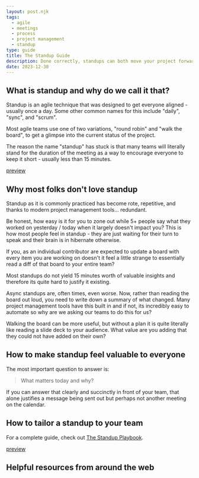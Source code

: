 ```yaml
---
layout: post.njk
tags:
  - agile
  - meetings
  - process
  - project management
  - standup
type: guide
title: The Standup Guide
description: Done correctly, standups can both move your project forward and be a daily opportunity for your team to connect and celebrate
date: 2023-12-30
---
```


## What is standup and why do we call it that?

Standup is an agile technique that was designed to get everyone aligned -
usually once a day. Some other common names for this include "daily", "sync",
and "scrum".

Most agile teams use one of two variations, "round robin" and "walk the board",
to get a glimpse into the current status of the project.

The reason the name "standup" has stuck is that many teams will literally stand
for the duration of the meeting as a way to encourage everyone to keep it
short - usually less than 15 minutes.

[preview](https://www.atlassian.com/team-playbook/plays/standups/)

## Why most folks don't love standup

Standup as it is commonly practiced has become rote, repetitive, and thanks to
modern project management tools... redundant.

Be honest, how easy is it for you to zone out while 5+ people say what they
worked on yesterday / today when it largely doesn't impact you? This is how most
people feel in standup - they are just waiting for their turn to speak and their
brain is in hibernate otherwise.

If you, as an individual contributor are expected to update a board with every
item you are working on doesn't it feel a little strange to essentially read a
diff of that board to your entire team?

Most standups do not yield 15 minutes worth of valuable insights and therefore
its quite hard to justify it existing.

Async standups are, often times, even worse. Now, rather than reading the board
out loud, you need to write down a summary of what changed. Many project
management tools have this built in and if not, its incredibly easy to automate
so why are we asking our teams to do this for us?

Walking the board can be more useful, but without a plan it is quite literally
like reading a slide deck to your audience. What value are you adding that they
could not have added on their own?

## How to make standup feel valuable to everyone

The most important question to answer is:

> What matters today and why?

If you can answer that clearly and succinctly in front of your team, that alone
justifies a message being sent out but perhaps not another meeting on the
calendar.

## How to tailor a standup to your team

For a complete guide, check out [The Standup Playbook](/playbook-standup).

[preview](https://cvburgess.com/lead-with-joy/posts/playbook-standup)

## Helpful resources from around the web
